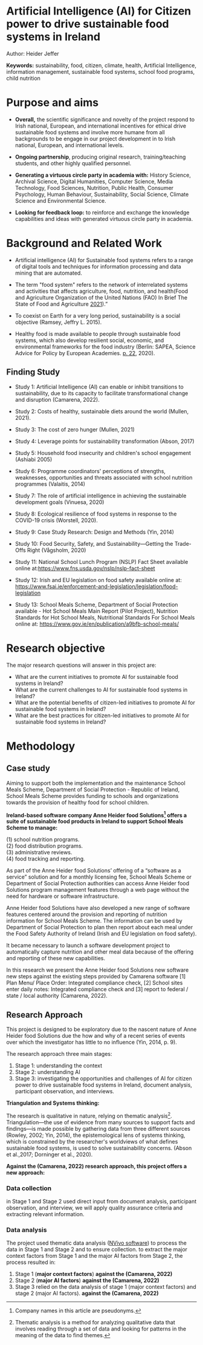 # Artificial Intelligence (AI) for Citizen power to drive sustainable food systems in Ireland

Author: Heider Jeffer



**Keywords:** sustainability, food, citizen, climate, health, Artificial
Intelligence, information management, sustainable food systems, school
food programs, child nutrition

# Purpose and aims

- **Overall,** the scientific significance and novelty of the project  respond to Irish national, European, and international incentives for ethical drive sustainable food systems and involve more humane from all backgrounds to be engage in our project development in to Irish national, European, and international levels.

- **Ongoing partnership**, producing original research, training/teaching students, and other highly qualified personnel.

- **Generating a virtuous circle party in academia with:** History Science, Archival Science, Digital Humanities, Computer Science, Media Technology, Food Sciences, Nutrition, Public Health, Consumer Psychology, Human Behaviour, Sustainability, Social Science, Climate Science and Environmental Science.

- **Looking for feedback loop:** to reinforce and exchange the knowledge capabilities and ideas with generated virtuous circle party in academia.

# Background and Related Work

- Artificial intelligence (AI) for Sustainable food systems refers to a range of digital tools and techniques for information processing and data mining that are automated.

- The term "food system" refers to the network of interrelated systems and activities that affects agriculture, food, nutrition, and health(Food and Agriculture Organization of the United Nations (FAO) In Brief The State of Food and Agriculture [2021](https://www.fao.org/documents/card/en/c/cb7351en)).”

- To coexist on Earth for a very long period, sustainability is a social objective (Ramsey, Jeffry L. 2015).

- Healthy food is made available to people through sustainable food systems, which also develop resilient social, economic, and environmental frameworks for the food industry (Berlin: SAPEA, Science Advice for Policy by European Academies. [p. 22](https://www.sapea.info/wp-content/uploads/sustainable-food-system-report.pdf),
  2020).

## Finding Study

- Study 1: Artificial Intelligence (AI) can enable or inhibit transitions to sustainability, due to its capacity to facilitate transformational change and disruption (Camarena, 2022).

- Study 2: Costs of healthy, sustainable diets around the world (Mullen, 2021).

- Study 3: The cost of zero hunger (Mullen, 2021)

- Study 4: Leverage points for sustainability transformation (Abson,  2017)

- Study 5: Household food insecurity and children's school engagement (Ashiabi 2005)

- Study 6: Programme coordinators' perceptions of strengths, weaknesses, opportunities and threats associated with school nutrition programmes  (Valaitis, 2014)

- Study 7: The role of artificial intelligence in achieving the sustainable development goals (Vinuesa, 2020)

- Study 8: Ecological resilience of food systems in response to the COVID-19 crisis (Worstell, 2020).

- Study 9: Case Study Research: Design and Methods (Yin, 2014)

- Study 10: Food Security, Safety, and Sustainability—Getting the Trade-Offs Right (Vågsholm, 2020)

- Study 11: National School Lunch Program (NSLP) Fact Sheet available online at:<https://www.fns.usda.gov/nslp/nslp-fact-sheet>

- Study 12: Irish and EU legislation on food safety available online at: <https://www.fsai.ie/enforcement-and-legislation/legislation/food-legislation>

- Study 13: School Meals Scheme, Department of Social Protection available - Hot School Meals Main Report (Pilot Project), Nutrition Standards for Hot School Meals, Nutritional Standards For School Meals online at: <https://www.gov.ie/en/publication/a9bfb-school-meals/>

# Research objective  
The major research questions will answer in this project are:


- What are the current initiatives to promote AI for sustainable food systems in Ireland?
- What are the current challenges to AI for sustainable food systems in Ireland?
- What are the potential benefits of citizen-led initiatives to promote AI for sustainable food systems in Ireland?
- What are the best practices for citizen-led initiatives to promote AI for sustainable food systems in Ireland?

# Methodology  
## Case study  
Aiming to support both the implementation and the maintenance School Meals Scheme, Department of Social Protection - Republic of Ireland, School Meals Scheme provides funding to schools and organizations towards the provision of healthy food for school children.

**Ireland-based software company Anne Heider food Solutions[^1] offers a suite of sustainable food products in Ireland to support School Meals Scheme to manage:**

(1) school nutrition programs.  
(2) food distribution programs.  
(3) administrative reviews.  
(4) food tracking and reporting.

As part of the Anne Heider food Solutions’ offering of a “software as a service” solution and for a monthly licensing fee, School Meals Scheme or Department of Social Protection authorities can access Anne Heider food Solutions program management features through a web page without the need for hardware or software infrastructure.


Anne Heider food Solutions have also developed a new range of software features centered around the provision and reporting of nutrition information for School Meals Scheme. The information can be used by Department of Social Protection to plan then report about each meal under the Food Safety Authority of Ireland (Irish and EU legislation on food safety).

It became necessary to launch a software development project to automatically capture nutrition and other meal data because of the offering and reporting of these new capabilities.

In this research we present the Anne Heider food Solutions new software new steps against the existing steps provided by Camarena software \[1\] Plan Menu/ Place Order: Integrated compliance check, \[2\] School sites enter daily notes: Integrated compliance check and \[3\] report to federal / state / local authority (Camarena, 2022).

## Research Approach  
This project is designed to be exploratory due to the nascent nature of Anne Heider food Solutions due the how and why of a recent series of events over which the investigator has little to no influence (Yin, 2014, p. 9).  
  
The research approach three main stages:  
1. Stage 1: understanding the context
2. Stage 2: understanding AI
3. Stage 3: investigating the opportunities and challenges of AI for citizen power to drive sustainable food systems in Ireland, document analysis, participant observation, and interviews.  
  
**Triangulation and Systems thinking:** 

The research is qualitative in nature, relying on thematic analysis[^2]. Triangulation—the use of evidence from many sources to support facts and findings—is made possible by gathering data from three different sources (Rowley, 2002; Yin, 2014), the epistemological lens of systems thinking, which is constrained by the researcher's worldviews of what defines sustainable food systems, is used to solve sustainability concerns. (Abson et al.,2017; Dorninger et al., 2020).

**Against the (Camarena, 2022) research approach, this project offers a new approach:**

### Data collection

in Stage 1 and Stage 2 used direct input from document analysis, participant observation, and interview, we will apply quality assurance criteria and extracting relevant information.  
  

### Data analysis

The project used thematic data analysis (<a href="https://lumivero.com/products/nvivo/">NVivo software</a>) to process the data in Stage 1 and Stage 2 and to ensure collection. to extract the major context factors from Stage 1 and the major AI factors from Stage 2, the process resulted in:

1. Stage 1 (**major context factors**) **against the (Camarena, 2022)**
2. Stage 2 (**major AI factors**) **against the (Camarena, 2022)**
3. Stage 3 relied on the data analysis of stage 1 (major context factors) and stage 2 (major AI factors). **against the (Camarena, 2022)**

[^1]: Company names in this article are pseudonyms.

[^2]: Thematic analysis is a method for analyzing qualitative data that
    involves reading through a set of data and looking for patterns in
    the meaning of the data to find themes.
